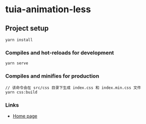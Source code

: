 # tuia-animation-less

## Project setup
```
yarn install
```

### Compiles and hot-reloads for development
```
yarn serve
```

### Compiles and minifies for production
```
// 该命令会在 src/css 目录下生成 index.css 和 index.min.css 文件
yarn css:build
```
### Links
* [Home page](https://tuia-fed.github.io/tuia-animation-less/)
